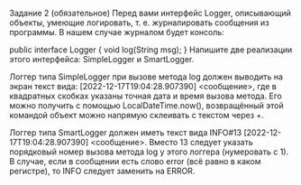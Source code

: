Задание 2 (обязательное)
Перед вами интерфейс Logger, описывающий объекты, умеющие логировать, т. е. журналировать сообщения из программы. В нашем случае журналом будет консоль:

public interface Logger {
    void log(String msg);
}
Напишите две реализации этого интерфейса: SimpleLogger и SmartLogger.

Логгер типа SimpleLogger при вызове метода log должен выводить на экран текст вида: [2022-12-17T19:04:28.907390] <сообщение>, где в квадратных скобках указаны точная дата и время вызова метода. Его можно получить с помощью LocalDateTime.now(), возвращённый этой командой объект можно напрямую склеивать с текстом через +.

Логгер типа SmartLogger должен иметь текст вида INFO#13 [2022-12-17T19:04:28.907390] <сообщение>. Вместо 13 следует указать порядковый номер вызова метода log у этого логгера (нумеровать с 1). В случае, если в сообщении есть слово error (всё равно в каком регистре), то INFO следует заменить на ERROR.
